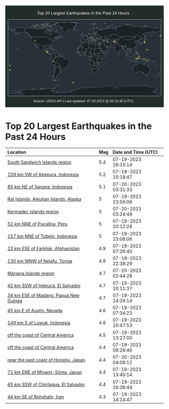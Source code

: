 ![Map](./map.png)

# Top 20 Largest Earthquakes in the Past 24 Hours

| Location | Mag | Date and Time (UTC) |
|:---|:---|:---|
| [South Sandwich Islands region](https://earthquake.usgs.gov/earthquakes/eventpage/us7000kgwy) | 5.4 | 07-19-2023 16:15:14 |
| [109 km SW of Abepura, Indonesia](https://earthquake.usgs.gov/earthquakes/eventpage/us7000kgwn) | 5.2 | 07-19-2023 15:18:47 |
| [85 km NE of Sanana, Indonesia](https://earthquake.usgs.gov/earthquakes/eventpage/us7000kh0v) | 5.1 | 07-20-2023 03:31:33 |
| [Rat Islands, Aleutian Islands, Alaska](https://earthquake.usgs.gov/earthquakes/eventpage/us7000kgzy) | 5 | 07-19-2023 23:56:06 |
| [Kermadec Islands region](https://earthquake.usgs.gov/earthquakes/eventpage/us7000kh0t) | 5 | 07-20-2023 03:24:48 |
| [52 km NNE of Pucallpa, Peru](https://earthquake.usgs.gov/earthquakes/eventpage/us7000kgth) | 5 | 07-19-2023 10:12:28 |
| [157 km NNE of Tobelo, Indonesia](https://earthquake.usgs.gov/earthquakes/eventpage/us7000kgzn) | 5 | 07-19-2023 23:08:06 |
| [23 km ESE of Farkhār, Afghanistan](https://earthquake.usgs.gov/earthquakes/eventpage/us7000kgsp) | 4.9 | 07-19-2023 07:26:40 |
| [130 km WNW of Neiafu, Tonga](https://earthquake.usgs.gov/earthquakes/eventpage/us7000kgzi) | 4.9 | 07-19-2023 22:38:29 |
| [Mariana Islands region](https://earthquake.usgs.gov/earthquakes/eventpage/us7000kh0n) | 4.7 | 07-20-2023 02:44:28 |
| [42 km SSW of Intipucá, El Salvador](https://earthquake.usgs.gov/earthquakes/eventpage/us7000kgtg) | 4.7 | 07-19-2023 10:11:37 |
| [34 km ESE of Madang, Papua New Guinea](https://earthquake.usgs.gov/earthquakes/eventpage/us7000kgwb) | 4.7 | 07-19-2023 14:29:14 |
| [45 km E of Austin, Nevada](https://earthquake.usgs.gov/earthquakes/eventpage/nn00862970) | 4.6 | 07-19-2023 07:34:23 |
| [149 km S of Luwuk, Indonesia](https://earthquake.usgs.gov/earthquakes/eventpage/us7000kgtp) | 4.6 | 07-19-2023 10:47:53 |
| [off the coast of Central America](https://earthquake.usgs.gov/earthquakes/eventpage/us7000kgvt) | 4.5 | 07-19-2023 13:27:00 |
| [off the coast of Central America](https://earthquake.usgs.gov/earthquakes/eventpage/us7000kgt5) | 4.4 | 07-19-2023 09:26:46 |
| [near the east coast of Honshu, Japan](https://earthquake.usgs.gov/earthquakes/eventpage/us7000kh0y) | 4.4 | 07-20-2023 04:08:12 |
| [71 km ENE of Minami-Sōma, Japan](https://earthquake.usgs.gov/earthquakes/eventpage/us7000kgvz) | 4.4 | 07-19-2023 13:40:14 |
| [65 km SSW of Chirilagua, El Salvador](https://earthquake.usgs.gov/earthquakes/eventpage/us7000kgx7) | 4.4 | 07-19-2023 16:36:44 |
| [44 km SE of Behshahr, Iran](https://earthquake.usgs.gov/earthquakes/eventpage/us7000kgw7) | 4.3 | 07-19-2023 14:14:47 |
